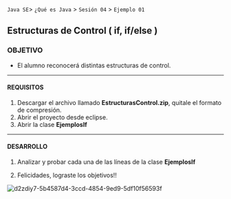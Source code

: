 
`Java SE`> `¿Qué es Java` > `Sesión 04` > `Ejemplo 01`

## Estructuras de Control ( if, if/else )

### OBJETIVO

- El alumno reconocerá distintas estructuras de control.

<hr> 

#### REQUISITOS

1. Descargar el archivo llamado <b>EstructurasControl.zip</b>, quitale el formato de compresión.
2. Abrir el proyecto desde eclipse.
3. Abrir la clase <b>EjemplosIf</b>

<hr>

#### DESARROLLO

1. Analizar y probar cada una de las líneas de la clase <b>EjemplosIf</b>

2. Felicidades, lograste los objetivos!!

![d2zdiy7-5b4587d4-3ccd-4854-9ed9-5df10f56593f](https://user-images.githubusercontent.com/56565204/67425280-51a5c600-f59d-11e9-9baf-5ef3aeca8a11.png)
